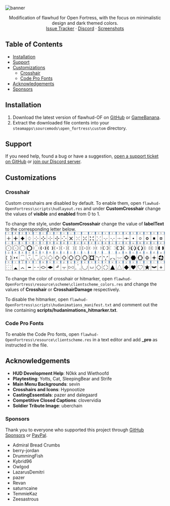 <!-- TITLE -->
![banner](https://user-images.githubusercontent.com/6818236/175778495-c4b11439-499c-4553-86f3-1e19e4f6dcda.png)
<p align="center">
  <p align="center">
    Modification of flawhud for Open Fortress, with the focus on minimalistic design and dark themed colors.
    <br />
    <a href="https://github.com/CriticalFlaw/flawhud-OpenFortress/issues">Issue Tracker</a>
    ·
    <a href="https://discord.gg/hTdtK9vBhE">Discord</a>
    ·
    <a href="https://imgur.com/a/Uhd9wA5">Screenshots</a>
  </p>
</p>

<!-- TABLE OF CONTENTS -->
## Table of Contents
- [Installation](#installation)
- [Support](#support)
- [Customizations](#customizations)
  - [Crosshair](#crosshair)
  - [Code Pro Fonts](#code-pro-fonts)
- [Acknowledgements](#acknowledgements)
- [Sponsors](#sponsors)

<!-- INSTALLATION -->
## Installation
1. Download the latest version of flawhud-OF on [GitHub][download-link] or [GameBanana][gamebanana-link].
2. Extract the downloaded file contents into your `steamapps\sourcemods\open_fortress\custom` directory.

<!-- SUPPORT -->
## Support
If you need help, found a bug or have a suggestion, [open a support ticket on GitHub][issues-link] or [join our Discord server][discord-link].

<!-- CUSTOMIZATIONS -->
## Customizations

### Crosshair
Custom crosshairs are disabled by default. To enable them, open `flawhud-OpenFortress\scripts\hudlayout.res` and under **CustomCrosshair** change the values of **visible** and **enabled** from 0 to 1.

To change the style, under **CustomCrosshair** change the value of **labelText** to the corresponding letter below.
![banner](https://raw.githubusercontent.com/Hypnootize/TF2-Hud-Crosshairs/master/crosshairs/TF2Crosshairs.png)

To change the color of crosshair or hitmarker, open `flawhud-OpenFortress\resource\scheme\clientscheme_colors.res` and change the values of **Crosshair** or **CrosshairDamage** respectively.

To disable the hitmarker, open `flawhud-OpenFortress\scripts\hudanimations_manifest.txt` and comment out the line containing **scripts/hudanimations_hitmarker.txt**.

### Code Pro Fonts
To enable the Code Pro fonts, open `flawhud-OpenFortress\resource\clientscheme.res` in a text editor and add **_pro** as instructed in the file.

<!-- ACKNOWLEDGEMENTS -->
## Acknowledgements
* **HUD Development Help**: N0kk and Wiethoofd
* **Playtesting**: Yotts, Cat, SleepingBear and Strife
* **Main Menu Backgrounds**: sevin
* **Crosshairs and Icons**: Hypnootize
* **CastingEssentials**: pazer and dalegaard
* **Competitive Closed Captions**: clovervidia
* **Soldier Tribute Image**: uberchain

<!-- SPONSORS -->
### Sponsors
Thank you to everyone who supported this project through [GitHub Sponsors][sponsors-link] or [PayPal][paypal-link].
* Admiral Bread Crumbs
* berry-jordan
* DrummingFish
* Kybrid96
* Owlgod
* LazarusDemitri
* pazer
* Revan
* saturncaine
* TemmieKaz
* Zeesastrous

<!-- LINKS -->
[download-link]: https://github.com/CriticalFlaw/flawhud-OpenFortress/archive/refs/heads/main.zip
[crosshairs-link]: https://raw.githubusercontent.com/Hypnootize/TF2-Hud-Crosshairs/master/crosshairs/TF2Crosshairs.png
[paypal-link]: https://www.paypal.com/donate?business=8BHEWCPRMDDEJ&item_name=FlawHUD+Donation
[tftv-link]: https://www.teamfortress.tv/21928/transparent-viewmodels-in-any-hud
[sponsors-link]: https://github.com/sponsors/CriticalFlaw
[issues-link]: https://github.com/CriticalFlaw/flawhud-OpenFortress/issues
[discord-link]: https://discord.gg/hTdtK9vBhE
[gamebanana-link]: https://gamebanana.com/mods/34371
